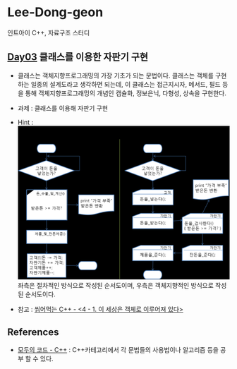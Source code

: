 # Lee-Dong-geon
인트아이 C++, 자료구조 스터디

## [Day03](https://github.com/inti-study-cpp-ds/Lee-Dong-geon/tree/main/Day03) 클래스를 이용한 자판기 구현
* 클래스는 객체지향프로그래밍의 가장 기초가 되는 문법이다. 클래스는 객체를 구현하는 일종의 설계도라고 생각하면 되는데, 이 클래스는 접근지시자, 메서드, 필드 등을 통해 객체지향프로그래밍의 개념인 캡슐화, 정보은닉, 다형성, 상속을 구현한다.

* 과제 : 클래스를 이용해 자판기 구현
* Hint :<br>
![](flowchart.png)<br>
좌측은 절차적인 방식으로 작성된 순서도이며, 우측은 객체지향적인 방식으로 작성된 순서도이다.

* 참고 : [씹어먹는 C++ - <4 - 1. 이 세상은 객체로 이루어져 있다>](https://modoocode.com/172)

## References
* [모두의 코드 - C++](https://modoocode.com/134) : C++카테고리에서 각 문법들의 사용법이나 알고리즘 등을 공부 할 수 있다.
